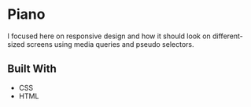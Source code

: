 # Piano

I focused here on responsive design and how it should look on different-sized screens using media queries and pseudo selectors.

## Built With

* CSS 
* HTML
